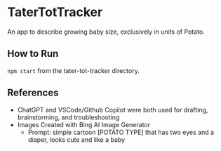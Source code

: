 # TaterTotTracker

An app to describe growing baby size, exclusively in units of Potato.

## How to Run

`npm start` from the tater-tot-tracker directory.

## References

* ChatGPT and VSCode/Github Copilot were both used for drafting, brainstorming, and troubleshooting
* Images Created with Bing AI Image Generator
  * Prompt: simple cartoon [POTATO TYPE] that has two eyes and a diaper, looks cute and like a baby